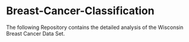 # Breast-Cancer-Classification
The following Repository contains the detailed analysis of the Wisconsin Breast Cancer Data Set.

